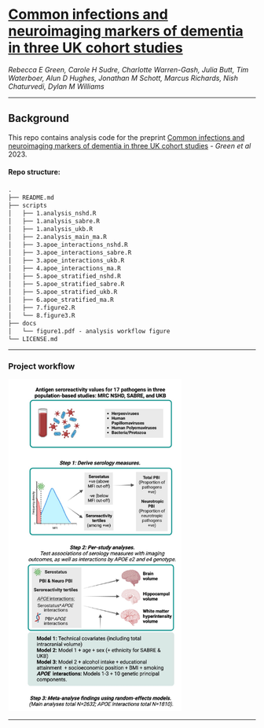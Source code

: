 # [**Common infections and neuroimaging markers of dementia in three UK cohort studies**](https://doi.org/10.1101/2023.07.12.23292538)

_Rebecca E Green, Carole H Sudre, Charlotte Warren-Gash, Julia Butt, Tim Waterboer, Alun D Hughes, Jonathan M Schott, Marcus Richards, Nish Chaturvedi, Dylan M Williams_

---

## Background

This repo contains analysis code for the preprint [Common infections and neuroimaging markers of dementia in three UK cohort studies](https://doi.org/10.1101/2023.07.12.23292538) - _Green et al_ 2023. 

#### Repo structure:

```
.
├── README.md
├── scripts
│   ├── 1.analysis_nshd.R
│   ├── 1.analysis_sabre.R
│   ├── 1.analysis_ukb.R
│   ├── 2.analysis_main_ma.R
│   ├── 3.apoe_interactions_nshd.R
│   ├── 3.apoe_interactions_sabre.R
│   ├── 3.apoe_interactions_ukb.R
│   ├── 4.apoe_interactions_ma.R
│   ├── 5.apoe_stratified_nshd.R
│   ├── 5.apoe_stratified_sabre.R
│   ├── 5.apoe_stratified_ukb.R
│   ├── 6.apoe_stratified_ma.R
│   ├── 7.figure2.R
│   └── 8.figure3.R
├── docs
│   └── figure1.pdf - analysis workflow figure
└── LICENSE.md

```

--- 

### Project workflow
<img src="docs/figure1.pdf" width="70%"/>
  
---
